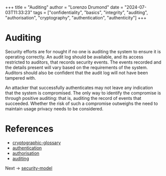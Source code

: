 +++
title = "Auditing"
author = "Lorenzo Drumond"
date = "2024-07-03T11:33:23"
tags = ["confidentiality",  "basics",  "integrity",  "auditing",  "authorisation",  "cryptography",  "authentication",  "authenticity"]
+++


# Auditing

Security efforts are for nought if no one is auditing the system to ensure it is operating correctly. An audit log should be available, and its access restricted to auditors, that records security events. The events recorded and the details present will vary based on the requirements of the system. Auditors should also be confident that the audit log will not have been tampered with.

An attacker that successfully authenticates may not leave any indication that the system is compromised. The only way to identify the compromise is through positive auditing: that is, auditing the record of events that succeeded. Whether the risk of such a compromise outweighs the need to maintain usage privacy needs to be considered.

# References
- [cryptographic-glossary](/wiki/cryptographic-glossary/)
- [authentication](/wiki/authentication/)
- [authorisation](/wiki/authorisation/)
- [auditing](/wiki/auditing/)

Next -> [security-model](/wiki/security-model/)
